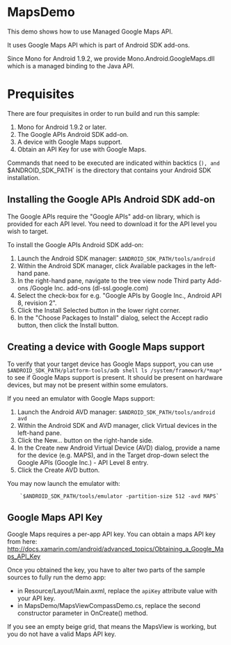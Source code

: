 MapsDemo
========

This demo shows how to use Managed Google Maps API.

It uses Google Maps API which is part of Android SDK add-ons.

Since Mono for Android 1.9.2, we provide Mono.Android.GoogleMaps.dll which
is a managed binding to the Java API.

Prequisites
===========

There are four prequisites in order to run build and run this sample:

 1. Mono for Android 1.9.2 or later.
 2. The Google APIs Android SDK add-on.
 3. A device with Google Maps support.
 4. Obtain an API Key for use with Google Maps.

Commands that need to be executed are indicated within backtics (`),
and `$ANDROID_SDK_PATH` is the directory that contains your Android SDK
installation.

Installing the Google APIs Android SDK add-on
---------------------------------------------

The Google APIs require the "Google APIs" add-on library, which is provided
for each API level. You need to download it for the API level you wish to
target.

To install the Google APIs Android SDK add-on:

 1. Launch the Android SDK manager:
        `$ANDROID_SDK_PATH/tools/android`
 2. Within the Android SDK manager, click Available packages
    in the left-hand pane.
 3. In the right-hand pane, navigate to the tree view node Third party
    Add-ons /Google Inc. add-ons (dl-ssl.google.com)
 4. Select the check-box for e.g. "Google APIs by Google Inc., Android API
    8, revision 2".
 5. Click the Install Selected button in the lower right corner.
 6. In the "Choose Packages to Install" dialog, select the Accept
    radio button, then click the Install button.

Creating a device with Google Maps support
------------------------------------------

To verify that your target device has Google Maps support, you can use
`$ANDROID_SDK_PATH/platform-tools/adb shell ls /system/framework/*map*`
to see if Google Maps support is present.  It should be present on
hardware devices, but may not be present within some emulators.

If you need an emulator with Google Maps support:

 1. Launch the Android AVD manager:
        `$ANDROID_SDK_PATH/tools/android avd`
 2. Within the Android SDK and AVD manager, click Virtual devices
    in the left-hand pane.
 3. Click the New... button on the right-hande side.
 4. In the Create new Android Virtual Device (AVD) dialog, provide a
    name for the device (e.g. MAPS), and in the Target drop-down
    select the Google APIs (Google Inc.) - API Level 8 entry.
 5. Click the Create AVD button.

You may now launch the emulator with:

        `$ANDROID_SDK_PATH/tools/emulator -partition-size 512 -avd MAPS`

Google Maps API Key
-------------------

Google Maps requires a per-app API key.  You can obtain a maps API key from here:
http://docs.xamarin.com/android/advanced_topics/Obtaining_a_Google_Maps_API_Key

Once you obtained the key, you have to alter two parts of the sample sources to fully
run the demo app:

  * in Resource/Layout/Main.axml, replace the `apiKey` attribute value with your API key.
  * in MapsDemo/MapsViewCompassDemo.cs, replace the second constructor parameter
    in OnCreate() method.

If you see an empty beige grid, that means the MapsView is working, but you do not
have a valid Maps API key.
